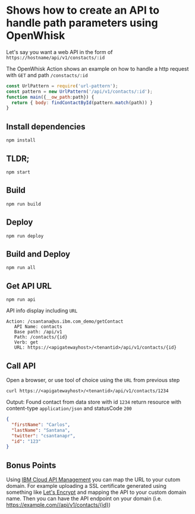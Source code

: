 # Shows how to create an API to handle path parameters using OpenWhisk

Let's say you want a web API in the form of `https://hostname/api/v1/constacts/:id`

The OpenWhisk Action shows an example on how to handle a http request with `GET` and path `/constacts/:id`
```javascript
const UrlPattern = require('url-pattern');
const pattern = new UrlPattern('/api/v1/contacts/:id');
function main({__ow_path:path}) {
  return { body: findContactById(pattern.match(path)) }
}
```

## Install dependencies
```
npm install
```

## TLDR;
```
npm start
```

## Build
```
npm run build
```

## Deploy
```
npm run deploy
```

## Build and Deploy
```
npm run all
```

## Get API URL
```
npm run api
```
API info display including `URL`
```
Action: /csantana@us.ibm.com_demo/getContact
   API Name: contacts
   Base path: /api/v1
   Path: /contacts/{id}
   Verb: get
   URL: https://<apigatewayhost>/<tenantid>/api/v1/contacts/{id}
```

## Call API
Open a browser, or use tool of choice using the `URL` from previous step
```
curl https://<apigatewayhost>/<tenantid>/api/v1/contacts/1234
```
Output: Found contact from data store with id `1234` return resource with content-type `application/json` and statusCode `200`
```json
{
  "firstName": "Carlos",
  "lastName": "Santana",
  "twitter": "csantanapr",
  "id": "123"
}
```

## Bonus Points
Using [IBM Cloud API Management](https://console.bluemix.net/docs/apis/management/manage_apis.html#custom_domains) you can map the URL to your cutom domain.
For example uploading a SSL certificate generated using something like [Let's Encrypt](https://letsencrypt.org/) and mapping the API to your custom domain name.
Then you can have the API endpoint on your domain (i.e. https://example.com//api/v1/contacts/{id})
